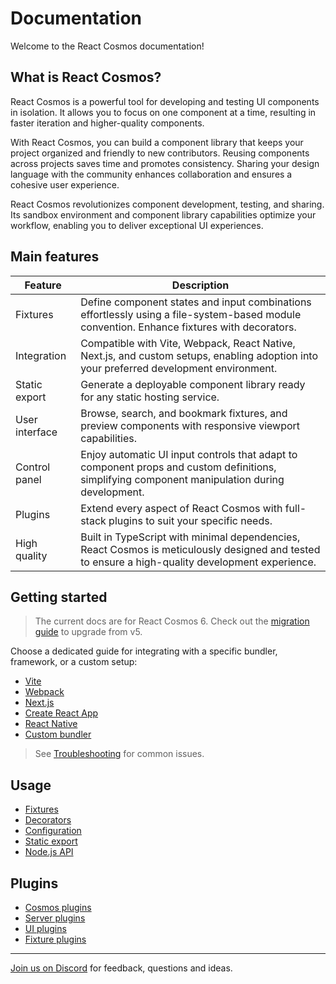 # Documentation

Welcome to the React Cosmos documentation!

## What is React Cosmos?

React Cosmos is a powerful tool for developing and testing UI components in isolation. It allows you to focus on one component at a time, resulting in faster iteration and higher-quality components.

With React Cosmos, you can build a component library that keeps your project organized and friendly to new contributors. Reusing components across projects saves time and promotes consistency. Sharing your design language with the community enhances collaboration and ensures a cohesive user experience.

React Cosmos revolutionizes component development, testing, and sharing. Its sandbox environment and component library capabilities optimize your workflow, enabling you to deliver exceptional UI experiences.

## Main features

| Feature        | Description                                                                                                                                      |
| -------------- | ------------------------------------------------------------------------------------------------------------------------------------------------ |
| Fixtures       | Define component states and input combinations effortlessly using a file-system-based module convention. Enhance fixtures with decorators.       |
| Integration    | Compatible with Vite, Webpack, React Native, Next.js, and custom setups, enabling adoption into your preferred development environment.          |
| Static export  | Generate a deployable component library ready for any static hosting service.                                                                    |
| User interface | Browse, search, and bookmark fixtures, and preview components with responsive viewport capabilities.                                             |
| Control panel  | Enjoy automatic UI input controls that adapt to component props and custom definitions, simplifying component manipulation during development.   |
| Plugins        | Extend every aspect of React Cosmos with full-stack plugins to suit your specific needs.                                                         |
| High quality   | Built in TypeScript with minimal dependencies, React Cosmos is meticulously designed and tested to ensure a high-quality development experience. |

## Getting started

> The current docs are for React Cosmos 6. Check out the [migration guide](getting-started/migration.md) to upgrade from v5.

Choose a dedicated guide for integrating with a specific bundler, framework, or a custom setup:

- [Vite](getting-started/vite.md)
- [Webpack](getting-started/webpack.md)
- [Next.js](getting-started/next.md)
- [Create React App](getting-started/create-react-app.md)
- [React Native](getting-started/react-native.md)
- [Custom bundler](getting-started/custom-bundler.md)

> See [Troubleshooting](getting-started/troubleshooting.md) for common issues.

## Usage

- [Fixtures](usage/fixtures.md)
- [Decorators](usage/decorators.md)
- [Configuration](usage/configuration.md)
- [Static export](usage/static-export.md)
- [Node.js API](usage/node-api.md)

## Plugins

- [Cosmos plugins](plugins/cosmos-plugins.md)
- [Server plugins](plugins/server-plugins.md)
- [UI plugins](plugins/ui-plugins.md)
- [Fixture plugins](plugins/fixture-plugins.md)

---

[Join us on Discord](https://discord.gg/3X95VgfnW5) for feedback, questions and ideas.
